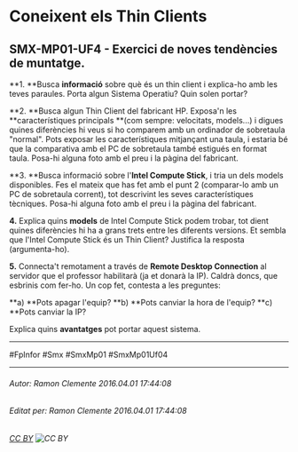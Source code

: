 # Coneixent els Thin Clients
## SMX-MP01-UF4 - Exercici de noves tendències de muntatge.
**1. **Busca **informació** sobre què és un thin client i explica-ho amb les teves paraules. Porta algun Sistema Operatiu? Quin solen portar?

**2. **Busca algun Thin Client del fabricant HP. Exposa'n les **característiques principals **(com sempre: velocitats, models...) i digues quines diferències hi veus si ho comparem amb un ordinador de sobretaula "normal". Pots exposar les característiques mitjançant una taula, i estaria bé que la comparativa amb el PC de sobretaula també estigués en format taula. Posa-hi alguna foto amb el preu i la pàgina del fabricant. 

**3. **Busca informació sobre l'**Intel Compute Stick**, i tria un dels models disponibles. Fes el mateix que has fet amb el punt 2 (comparar-lo amb un PC de sobretaula corrent), tot descrivint les seves característiques tècniques. Posa-hi alguna foto amb el preu i la pàgina del fabricant.

**4.** Explica quins **models** de Intel Compute Stick podem trobar, tot dient quines diferències hi ha a grans trets entre les diferents versions. Et sembla que l'Intel Compute Stick és un Thin Client? Justifica la resposta (argumenta-ho).

**5.** Connecta't remotament a través de **Remote Desktop Connection** al servidor que el professor habilitarà (ja et donarà la IP). Caldrà doncs, que esbrinis com fer-ho. Un cop fet, contesta a les preguntes:

**a) **Pots apagar l'equip?
**b) **Pots canviar la hora de l'equip?
**c) **Pots canviar la IP?

Explica quins **avantatges** pot portar aquest sistema.


---

#FpInfor #Smx #SmxMp01 #SmxMp01Uf04

---

###### Autor: Ramon Clemente 2016.04.01 17:44:08
###### Editat per: Ramon Clemente 2016.04.01 17:44:08
###### [CC BY](https://creativecommons.org/licenses/by/4.0/) ![CC BY](https://licensebuttons.net/l/by/3.0/80x15.png)

